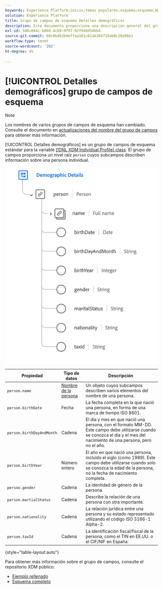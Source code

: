 ```yaml
---
keywords: Experience Platform;inicio;temas populares;esquema;esquema;XDM;perfil individual;campos;esquemas;esquemas;diseño de esquema;grupo de campos;grupo de campos;persona;detalles de persona;detalles de persona de perfil;persona;
solution: Experience Platform
title: Grupo de campos de esquema Detalles demográficos
description: Este documento proporciona una descripción general del grupo de campos de esquema Detalles demográficos .
exl-id: 588c044c-b80d-4cb9-9f97-92f040d54bb4
source-git-commit: 60c0bd62b4effaa161c61ab304718ab8c20a06e1
workflow-type: tm+mt
source-wordcount: '282'
ht-degree: 4%

---
```



# [!UICONTROL Detalles demográficos] grupo de campos de esquema

>[!NOTE]
>
>Los nombres de varios grupos de campos de esquema han cambiado. Consulte el documento en [actualizaciones del nombre del grupo de campos](../name-updates.md) para obtener más información.

[!UICONTROL Detalles demográficos] es un grupo de campos de esquema estándar para la variable [[!DNL XDM Individual Profile] class](../../classes/individual-profile.md). El grupo de campos proporciona un nivel raíz `person` cuyos subcampos describen información sobre una persona individual.

![](../../images/field-groups/demographic-details.png)

| Propiedad | Tipo de datos | Descripción |
| --- | --- | --- |
| `person.name` | [Nombre de la persona](../../data-types/person-name.md) | Un objeto cuyos subcampos describen varios elementos del nombre de una persona. |
| `person.birthDate` | Fecha | La fecha completa en la que nació una persona, en forma de una marca de tiempo ISO 8601. |
| `person.birthDayAndMonth` | Cadena | El día y mes en que nació una persona, con el formato MM-DD. Este campo debe utilizarse cuando se conozca el día y el mes del nacimiento de una persona, pero no el año. |
| `person.birthYear` | Número entero | El año en que nació una persona, incluido el siglo (como 1989). Este campo debe utilizarse cuando solo se conozca la edad de la persona, no la fecha de nacimiento completa. |
| `person.gender` | Cadena | La identidad de género de la persona. |
| `person.martialStatus` | Cadena | Describe la relación de una persona con otra importante. |
| `person.nationality` | Cadena | La relación jurídica entre una persona y su estado representado utilizando el código ISO 3166-1 Alpha-2. |
| `person.taxId` | Cadena | La identificación fiscal/fiscal de la persona, como el TIN en EE.UU. o el CIF/NIF en España. |

{style=&quot;table-layout:auto&quot;}

Para obtener más información sobre el grupo de campos, consulte el repositorio XDM público:

* [Ejemplo rellenado](https://github.com/adobe/xdm/blob/master/components/fieldgroups/profile/profile-person-details.example.1.json)
* [Esquema completo](https://github.com/adobe/xdm/blob/master/components/fieldgroups/profile/profile-person-details.schema.json)